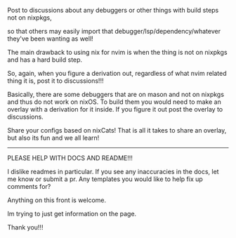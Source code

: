 Post to discussions about any debuggers or other things with build steps not on nixpkgs,

so that others may easily import that debugger/lsp/dependency/whatever they've been wanting as well!

The main drawback to using nix for nvim is when the thing is not on nixpkgs and has a hard build step.

So, again, when you figure a derivation out, regardless of what nvim related thing it is, post it to discussions!!!

Basically, there are some debuggers that are on mason and not on nixpkgs and thus do not work on nixOS.
To build them you would need to make an overlay with a derivation for it inside. If you figure it out post the overlay to discussions.

Share your configs based on nixCats! That is all it takes to share an overlay, but also its fun and we all learn!

---

PLEASE HELP WITH DOCS AND README!!!

I dislike readmes in particular.
If you see any inaccuracies in the docs, let me know or submit a pr.
Any templates you would like to help fix up comments for?

Anything on this front is welcome.

Im trying to just get information on the page.

Thank you!!!
